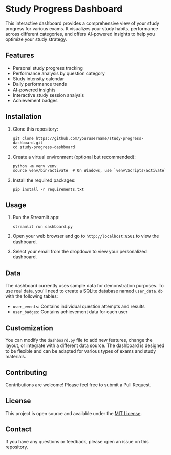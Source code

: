 # Study Progress Dashboard

This interactive dashboard provides a comprehensive view of your study progress for various exams. It visualizes your study habits, performance across different categories, and offers AI-powered insights to help you optimize your study strategy.

## Features

- Personal study progress tracking
- Performance analysis by question category
- Study intensity calendar
- Daily performance trends
- AI-powered insights
- Interactive study session analysis
- Achievement badges

## Installation

1. Clone this repository:
   ```
   git clone https://github.com/yourusername/study-progress-dashboard.git
   cd study-progress-dashboard
   ```

2. Create a virtual environment (optional but recommended):
   ```
   python -m venv venv
   source venv/bin/activate  # On Windows, use `venv\Scripts\activate`
   ```

3. Install the required packages:
   ```
   pip install -r requirements.txt
   ```

## Usage

1. Run the Streamlit app:
   ```
   streamlit run dashboard.py
   ```

2. Open your web browser and go to `http://localhost:8501` to view the dashboard.

3. Select your email from the dropdown to view your personalized dashboard.

## Data

The dashboard currently uses sample data for demonstration purposes. To use real data, you'll need to create a SQLite database named `user_data.db` with the following tables:

- `user_events`: Contains individual question attempts and results
- `user_badges`: Contains achievement data for each user

## Customization

You can modify the `dashboard.py` file to add new features, change the layout, or integrate with a different data source. The dashboard is designed to be flexible and can be adapted for various types of exams and study materials.

## Contributing

Contributions are welcome! Please feel free to submit a Pull Request.

## License

This project is open source and available under the [MIT License](LICENSE).

## Contact

If you have any questions or feedback, please open an issue on this repository.